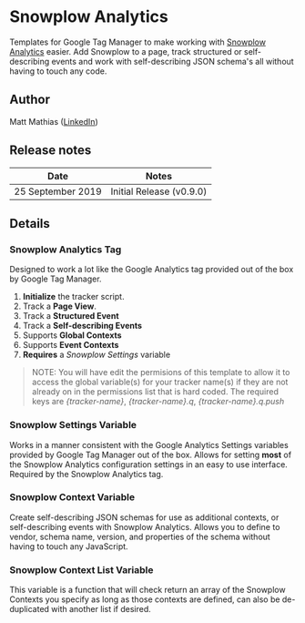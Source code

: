 # Snowplow Analytics

Templates for Google Tag Manager to make working with [Snowplow Analytics](https://github.com/snowplow/snowplow) easier. Add Snowplow to a page, track structured or self-describing events and work with self-describing JSON schema's all without having to touch any code.

## Author

Matt Mathias ([LinkedIn](https://www.linkedin.com/in/matt-mathias/))

## Release notes

| Date | Notes |
|------|-------|
| 25 September 2019 | Initial Release (v0.9.0) |

## Details

### Snowplow Analytics Tag

Designed to work a lot like the Google Analytics tag provided out of the box by Google Tag Manager.

1. **Initialize** the tracker script.
2. Track a **Page View**.
3. Track a **Structured Event**
4. Track a **Self-describing Events**
5. Supports **Global Contexts**
6. Supports **Event Contexts**
7. __Requires__ a *Snowplow Settings* variable

>NOTE: You will have edit the permisions of this template to allow it to access the global variable(s) for your tracker name(s) if they are not already on in the permissions list that is hard coded. The required keys are *{tracker-name}*, *{tracker-name}.q*, *{tracker-name}.q.push*

### Snowplow Settings Variable

Works in a manner consistent with the Google Analytics Settings variables provided by Google Tag Manager out of the box. Allows for setting **most** of the Snowplow Analytics configuration settings in an easy to use interface. Required by the Snowplow Analytics tag.

### Snowplow Context Variable

Create self-describing JSON schemas for use as additional contexts, or self-describing events with Snowplow Analytics. Allows you to define to vendor, schema name, version, and properties of the schema without having to touch any JavaScript.

### Snowplow Context List Variable

This variable is a function that will check return an array of the Snowplow Contexts you specify as long as those contexts are defined, can also be de-duplicated with another list if desired.
